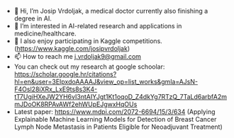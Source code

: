 - 👋 Hi, I’m Josip Vrdoljak, a medical doctor currently also finishing a degree in AI.
- 👀 I’m interested in AI-related research and applications in medicine/healthcare.
- 🤖 I also enjoy participating in Kaggle competitions. (https://www.kaggle.com/josipvrdoljak)
- 📫 How to reach me j.vrdoljak9@gmail.com
- You can check out my research at google schoolar: https://scholar.google.hr/citations?hl=en&user=3EIpxdoAAAAJ&view_op=list_works&gmla=AJsN-F4Osl28iXRx_LxE9ts8s3K4-tT7UgiHXeJW2YH6vI3ntAIYJgt1Kt1oqoD_Z4dkYg7RTzQ_7TaLd6arbfA2mmJDoOK8RPAvAWf2ehWUpEJgwxHqOUs
- Latest paper: https://www.mdpi.com/2072-6694/15/3/634 (Applying Explainable Machine Learning Models for Detection of Breast Cancer Lymph Node Metastasis in Patients Eligible for Neoadjuvant Treatment)

<!---
vrda23/vrda23 is a ✨ special ✨ repository because its `README.md` (this file) appears on your GitHub profile.
You can click the Preview link to take a look at your changes.
--->
